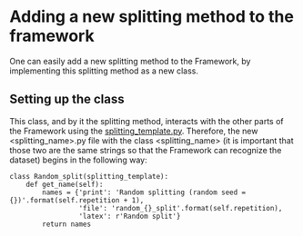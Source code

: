 # Adding a new splitting method to the framework

One can easily add a new splitting method to the Framework, by implementing this splitting method as a new class.

## Setting up the class

This class, and by it the splitting method, interacts with the other parts of the Framework using the [splitting_template.py](https://github.com/julianschumann/General-Framework/blob/main/Framework/Splitting_methods/splitting_template.py). Therefore, the new <splitting_name>.py file with the class <splitting_name> (it is important that those two are the same strings so that the Framework can recognize the dataset) begins in the following way:

```
class Random_split(splitting_template):
    def get_name(self):
        names = {'print': 'Random splitting (random seed = {})'.format(self.repetition + 1),
                 'file': 'random_{}_split'.format(self.repetition),
                 'latex': r'Random split'}
        return names
```
